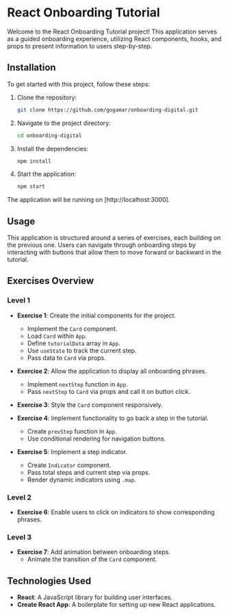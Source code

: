 # React Onboarding Tutorial

Welcome to the React Onboarding Tutorial project! This application serves as a guided onboarding experience, utilizing React components, hooks, and props to present information to users step-by-step.

## Installation

To get started with this project, follow these steps:

1. Clone the repository:

   ```bash
   git clone https://github.com/gogamar/onboarding-digital.git
   ```

2. Navigate to the project directory:

   ```bash
   cd onboarding-digital
   ```

3. Install the dependencies:

   ```bash
   npm install
   ```

4. Start the application:
   ```bash
   npm start
   ```

The application will be running on [http://localhost:3000].

## Usage

This application is structured around a series of exercises, each building on the previous one. Users can navigate through onboarding steps by interacting with buttons that allow them to move forward or backward in the tutorial.

## Exercises Overview

### Level 1

- **Exercise 1**: Create the initial components for the project.

  - Implement the `Card` component.
  - Load `Card` within `App`.
  - Define `tutorialData` array in `App`.
  - Use `useState` to track the current step.
  - Pass data to `Card` via props.

- **Exercise 2**: Allow the application to display all onboarding phrases.

  - Implement `nextStep` function in `App`.
  - Pass `nextStep` to `Card` via props and call it on button click.

- **Exercise 3**: Style the `Card` component responsively.

- **Exercise 4**: Implement functionality to go back a step in the tutorial.

  - Create `prevStep` function in `App`.
  - Use conditional rendering for navigation buttons.

- **Exercise 5**: Implement a step indicator.
  - Create `Indicator` component.
  - Pass total steps and current step via props.
  - Render dynamic indicators using `.map`.

### Level 2

- **Exercise 6**: Enable users to click on indicators to show corresponding phrases.

### Level 3

- **Exercise 7**: Add animation between onboarding steps.
  - Animate the transition of the `Card` component.

## Technologies Used

- **React**: A JavaScript library for building user interfaces.
- **Create React App**: A boilerplate for setting up new React applications.
